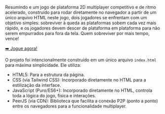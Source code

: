 Resumindo e um jogo de plataforma 2D multiplayer competitivo e de ritmo acelerado, construído para rodar diretamente no navegador a partir de um único arquivo HTML neste jogo, dois jogadores se enfrentam com um objetivo simples: sobreviver à queda as plataformas sobem cada vez mais rápido, e os jogadores devem descer de plataforma em plataforma para não serem empurrados para fora da tela. Quem sobreviver por mais tempo, vence!

[➡️ Jogue agora!](https://chibi-3.github.io/Guerra_de_Blocos/)


O projeto foi intencionalmente construído em um único arquivo `index.html` para máxima simplicidade. Ele utiliza:

* HTML5: Para a estrutura da página.
* CSS (via Tailwind CSS): Incorporado diretamente no HTML para a estilização da interface.
* JavaScript (Puro/ES6+): Incorporado diretamente no HTML, controla toda a lógica do jogo, física e interações.
* PeerJS (via CDN): Biblioteca que facilita a conexão P2P (ponto a ponto) entre os navegadores para a funcionalidade multiplayer.

